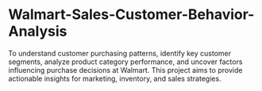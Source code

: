 # Walmart-Sales-Customer-Behavior-Analysis
 To understand customer purchasing patterns, identify key customer segments, analyze product category performance, and uncover factors influencing purchase decisions at Walmart. This project aims to provide actionable insights for marketing, inventory, and sales strategies.
